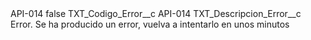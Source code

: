 <?xml version="1.0" encoding="UTF-8"?>
<CustomMetadata xmlns="http://soap.sforce.com/2006/04/metadata" xmlns:xsi="http://www.w3.org/2001/XMLSchema-instance" xmlns:xsd="http://www.w3.org/2001/XMLSchema">
    <label>API-014</label>
    <protected>false</protected>
    <values>
        <field>TXT_Codigo_Error__c</field>
        <value xsi:type="xsd:string">API-014</value>
    </values>
    <values>
        <field>TXT_Descripcion_Error__c</field>
        <value xsi:type="xsd:string">Error. Se ha producido un error, vuelva a intentarlo en unos minutos</value>
    </values>
</CustomMetadata>
